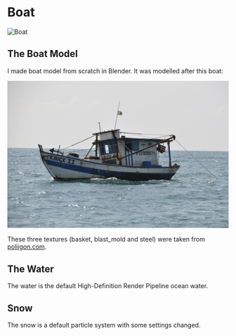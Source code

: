 # Boat

![Boat](boat.gif)

## The Boat Model
I made boat model from scratch in Blender. It was modelled after this boat:

![Brazillian Fishing Vessel](boat_model/pexels-gustavo-f-de-carvalho-souza-405357537-15190799.jpg)

These three textures (basket, blast_mold and steel) were taken from [poliigon.com](https://www.poliigon.com/).

## The Water
The water is the default High-Definition Render Pipeline ocean water. 

## Snow
The snow is a default particle system with some settings changed. 